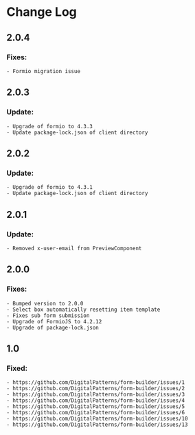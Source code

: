 # Change Log
## 2.0.4
### Fixes:
    - Formio migration issue
    
## 2.0.3
### Update:
    - Upgrade of formio to 4.3.3
    - Update package-lock.json of client directory    
    
## 2.0.2
### Update:
    - Upgrade of formio to 4.3.1
    - Update package-lock.json of client directory
    
## 2.0.1
### Update:
    - Removed x-user-email from PreviewComponent
    
## 2.0.0
### Fixes:
    - Bumped version to 2.0.0
    - Select box automatically resetting item template
    - Fixes sub form submission
    - Upgrade of FormioJS to 4.2.12
    - Upgrade of package-lock.json

## 1.0
### Fixed:
    - https://github.com/DigitalPatterns/form-builder/issues/1
    - https://github.com/DigitalPatterns/form-builder/issues/2
    - https://github.com/DigitalPatterns/form-builder/issues/3
    - https://github.com/DigitalPatterns/form-builder/issues/4
    - https://github.com/DigitalPatterns/form-builder/issues/5
    - https://github.com/DigitalPatterns/form-builder/issues/6
    - https://github.com/DigitalPatterns/form-builder/issues/10
    - https://github.com/DigitalPatterns/form-builder/issues/13
